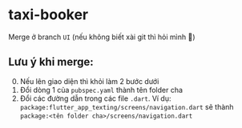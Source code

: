 # taxi-booker
Merge ở branch `UI` (nếu không biết xài git thì hỏi mình 🐧)

## Lưu ý khi merge:
0) Nếu lên giao diện thì khỏi làm 2 bước dưới
1) Đổi dòng 1 của `pubspec.yaml` thành tên folder cha
2) Đổi các đường dẫn trong các file `.dart`. Ví dụ: `package:flutter_app_texting/screens/navigation.dart` sẽ thành `package:<tên folder cha>/screens/navigation.dart`


